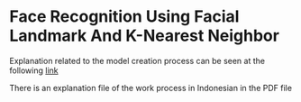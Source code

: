 # Face Recognition Using Facial Landmark And K-Nearest Neighbor

Explanation related to the model creation process can be seen at the following [link](https://medium.com/@ragilprasetyo310/simple-face-recognition-with-facial-landmark-k-nearest-neighbors-ad5ae733adba)

There is an explanation file of the work process in Indonesian in the PDF file
